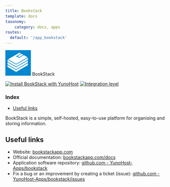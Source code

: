 ```yaml
---
title: Bookstack
template: docs
taxonomy:
    category: docs, apps
routes:
  default: '/app_bookstack'
---
```


<img src="/images/logo-bookstack.png" height="80px" alt="BookStack Logo"> BookStack

[![Install BookStack with YunoHost](https://install-app.yunohost.org/install-with-yunohost.png)](https://install-app.yunohost.org/?app=bookstack) [![Integration level](https://dash.yunohost.org/integration/bookstack.svg)](https://dash.yunohost.org/appci/app/bookstack)

### Index

- [Useful links](#useful-links)

BookStack is a simple, self-hosted, easy-to-use platform for organising and storing information.

## Useful links

+ Website: [bookstackapp.com](https://www.bookstackapp.com/)
+ Official documentation: [bookstackapp.com/docs](https://www.bookstackapp.com/docs/)
+ Application software repository: [github.com - YunoHost-Apps/bookstack](https://github.com/YunoHost-Apps/bookstack_ynh)
+ Fix a bug or an improvement by creating a ticket (issue): [github.com - YunoHost-Apps/bookstack/issues](https://github.com/YunoHost-Apps/bookstack_ynh/issues)
